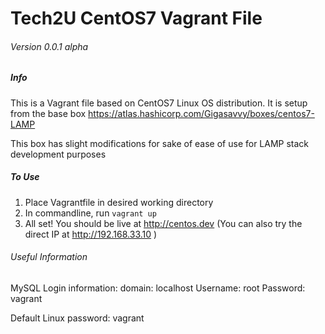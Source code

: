 # Tech2U CentOS7 Vagrant File

###### Version 0.0.1 alpha

##### Info

This is a Vagrant file based on CentOS7 Linux OS distribution. It is setup from the base box https://atlas.hashicorp.com/Gigasavvy/boxes/centos7-LAMP


This box has slight modifications for sake of ease of use for LAMP stack development purposes

##### To Use

1. Place Vagrantfile in desired working directory  
2. In commandline, run `vagrant up`  
3. All set!  You should be live at http://centos.dev (You can also try the direct IP at http://192.168.33.10 )


###### Useful Information
MySQL Login information:
    domain: localhost
    Username: root
    Password: vagrant

Default Linux password: vagrant